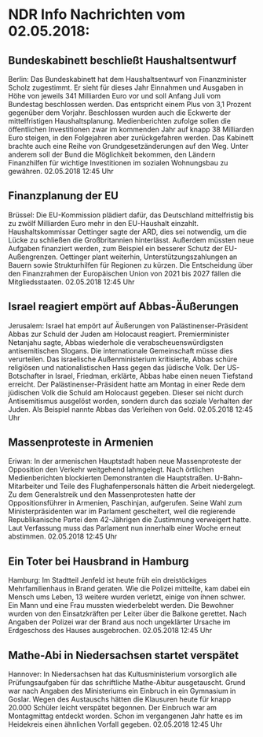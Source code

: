 # NDR Info Nachrichten vom 02.05.2018:


## Bundeskabinett beschließt Haushaltsentwurf
Berlin: Das Bundeskabinett hat dem Haushaltsentwurf von Finanzminister Scholz zugestimmt. Er sieht für dieses Jahr Einnahmen und Ausgaben in Höhe von jeweils 341 Milliarden Euro vor und soll Anfang Juli vom Bundestag beschlossen werden. Das entspricht einem Plus von 3,1 Prozent gegenüber dem Vorjahr. Beschlossen wurden auch die Eckwerte der mittelfristigen Haushaltsplanung. Medienberichten zufolge sollen die öffentlichen Investitionen zwar im kommenden Jahr auf knapp 38 Milliarden Euro steigen, in den Folgejahren aber zurückgefahren werden. Das Kabinett brachte auch eine Reihe von Grundgesetzänderungen auf den Weg. Unter anderem soll der Bund die Möglichkeit bekommen, den Ländern Finanzhilfen für wichtige Investitionen im sozialen Wohnungsbau zu gewähren. 02.05.2018 12:45 Uhr 

## Finanzplanung der EU
Brüssel: Die EU-Kommission plädiert dafür, das Deutschland mittelfristig bis zu zwölf Milliarden Euro mehr in den EU-Haushalt einzahlt. Haushaltskommissar Oettinger sagte der ARD, dies sei notwendig, um die Lücke zu schließen die Großbritannien hinterlässt. Außerdem müssten neue Aufgaben finanziert werden, zum Beispiel ein besserer Schutz der EU-Außengrenzen. Oettinger plant weiterhin, Unterstützungszahlungen an Bauern sowie Strukturhilfen für Regionen zu kürzen. Die Entscheidung über den Finanzrahmen der Europäischen Union von 2021 bis 2027 fällen die Mitgliedsstaaten. 02.05.2018 12:45 Uhr 

## Israel reagiert empört auf Abbas-Äußerungen
Jerusalem: Israel hat empört auf Äußerungen von Palästinenser-Präsident Abbas zur Schuld der Juden am Holocaust reagiert. Premierminister Netanjahu sagte, Abbas wiederhole die verabscheuenswürdigsten antisemitischen Slogans. Die internationale Gemeinschaft müsse dies verurteilen. Das israelische Außenministerium kritisierte, Abbas schüre religiösen und nationalistischen Hass gegen das jüdische Volk. Der US-Botschafter in Israel, Friedman, erklärte, Abbas habe einen neuen Tiefstand erreicht. Der Palästinenser-Präsident hatte am Montag in einer Rede dem jüdischen Volk die Schuld am Holocaust gegeben. Dieser sei nicht durch Antisemitismus ausgelöst worden, sondern durch das soziale Verhalten der Juden. Als Beispiel nannte Abbas das Verleihen von Geld. 02.05.2018 12:45 Uhr 

## Massenproteste in Armenien
Eriwan: In der armenischen Hauptstadt haben neue Massenproteste der Opposition den Verkehr weitgehend lahmgelegt. Nach örtlichen Medienberichten blockierten Demonstranten die Hauptstraßen. U-Bahn-Mitarbeiter und Teile des Flughafenpersonals hätten die Arbeit niedergelegt. Zu dem Generalstreik und den Massenprotesten hatte der Oppositionsführer in Armenien, Paschinjan, aufgerufen. Seine Wahl zum Ministerpräsidenten war im Parlament gescheitert, weil die regierende Republikanische Partei dem 42-Jährigen die Zustimmung verweigert hatte. Laut Verfassung muss das Parlament nun innerhalb einer Woche erneut abstimmen. 02.05.2018 12:45 Uhr 

## Ein Toter bei Hausbrand in Hamburg
Hamburg: Im Stadtteil Jenfeld ist heute früh ein dreistöckiges Mehrfamilienhaus in Brand geraten. Wie die Polizei mitteilte, kam dabei ein Mensch ums Leben, 13 weitere wurden verletzt, einige von ihnen schwer. Ein Mann und eine Frau mussten wiederbelebt werden. Die Bewohner wurden von den Einsatzkräften per Leiter über die Balkone gerettet. Nach Angaben der Polizei war der Brand aus noch ungeklärter Ursache im Erdgeschoss des Hauses ausgebrochen. 02.05.2018 12:45 Uhr 

## Mathe-Abi in Niedersachsen startet verspätet
Hannover: In Niedersachsen hat das Kultusministerium vorsorglich alle Prüfungsaufgaben für das schriftliche Mathe-Abitur ausgetauscht. Grund war nach Angaben des Ministeriums ein Einbruch in ein Gymnasium in Goslar. Wegen des Austauschs hätten die Klausuren heute für knapp 20.000 Schüler leicht verspätet begonnen. Der Einbruch war am Montagmittag entdeckt worden. Schon im vergangenen Jahr hatte es im Heidekreis einen ähnlichen Vorfall gegeben. 02.05.2018 12:45 Uhr 
